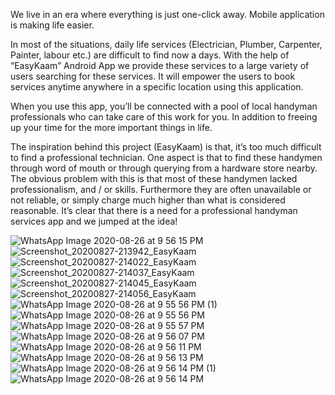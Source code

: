 We live in an era where everything is just one-click away. Mobile application is making life easier.

In most of the situations, daily life services (Electrician, Plumber, Carpenter, Painter,          labour etc.) are difficult to find now a days. With the help of “EasyKaam” Android App we provide these services to a large variety of users searching for these services. It will empower the users to book services anytime anywhere in a specific location using this application. 

When you use this app, you’ll be connected with a pool of local handyman professionals who can take care of this work for you. In addition to freeing up your time for the more important things in life.

The inspiration behind this project (EasyKaam) is that, it’s too much difficult to find a professional technician. One aspect is that to find these handymen through word of mouth or through querying from a hardware store nearby. The obvious problem with this is that most of these handymen lacked professionalism, and / or skills. Furthermore they are often unavailable or not reliable, or simply charge much higher than what is considered reasonable. It’s clear that there is a need for a professional handyman services app and we jumped at the idea! 

![WhatsApp Image 2020-08-26 at 9 56 15 PM](https://user-images.githubusercontent.com/58082294/140816286-7ecd5ed1-7bc6-42cd-a7ed-acb37864204e.jpeg)
![Screenshot_20200827-213942_EasyKaam](https://user-images.githubusercontent.com/58082294/140816300-ed29d0b4-ee87-4d94-bc49-c58e4e074df8.jpg)
![Screenshot_20200827-214022_EasyKaam](https://user-images.githubusercontent.com/58082294/140816328-2b88b489-5686-42b7-a7f9-c3fc1e15ae74.jpg)
![Screenshot_20200827-214037_EasyKaam](https://user-images.githubusercontent.com/58082294/140816343-e293e732-4ff8-49eb-b452-8f9043cb6729.jpg)
![Screenshot_20200827-214045_EasyKaam](https://user-images.githubusercontent.com/58082294/140816355-760d3b17-6101-4fea-b2a1-b0d8e9834318.jpg)
![Screenshot_20200827-214056_EasyKaam](https://user-images.githubusercontent.com/58082294/140816370-49b2afd0-9abb-43e4-8495-b786c67051b7.jpg)
![WhatsApp Image 2020-08-26 at 9 55 56 PM (1)](https://user-images.githubusercontent.com/58082294/140816385-29695caf-4054-4acb-8199-3b76ea0c19a3.jpeg)
![WhatsApp Image 2020-08-26 at 9 55 56 PM](https://user-images.githubusercontent.com/58082294/140816389-87155baf-b4fc-4f19-9d23-a2a35a5577af.jpeg)
![WhatsApp Image 2020-08-26 at 9 55 57 PM](https://user-images.githubusercontent.com/58082294/140816394-ec396334-0530-4eea-aa9f-affcb11ad005.jpeg)
![WhatsApp Image 2020-08-26 at 9 56 07 PM](https://user-images.githubusercontent.com/58082294/140816398-791ffe0c-2797-4557-bc64-5877038f8176.jpeg)
![WhatsApp Image 2020-08-26 at 9 56 11 PM](https://user-images.githubusercontent.com/58082294/140816414-48cfaf1f-89e1-4b64-9fe2-24b71f38e0e8.jpeg)
![WhatsApp Image 2020-08-26 at 9 56 13 PM](https://user-images.githubusercontent.com/58082294/140816425-f34299c4-4783-4d4f-a145-81179a7553be.jpeg)
![WhatsApp Image 2020-08-26 at 9 56 14 PM (1)](https://user-images.githubusercontent.com/58082294/140816438-02c853c7-dc3c-4caf-a918-70c527bad31b.jpeg)
![WhatsApp Image 2020-08-26 at 9 56 14 PM](https://user-images.githubusercontent.com/58082294/140816448-fdb2816d-ed0c-48bf-b5dd-4a4fa5a66a05.jpeg)
